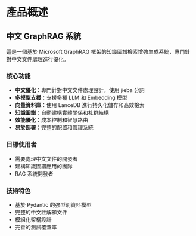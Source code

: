 # 產品概述

## 中文 GraphRAG 系統

這是一個基於 Microsoft GraphRAG 框架的知識圖譜檢索增強生成系統，專門針對中文文件處理進行優化。

### 核心功能

- **中文優化**：專門針對中文文件處理設計，使用 jieba 分詞
- **多模型支援**：支援多種 LLM 和 Embedding 模型
- **向量資料庫**：使用 LanceDB 進行持久化儲存和高效檢索
- **知識圖譜**：自動建構實體關係和社群結構
- **效能優化**：成本控制和智慧路由
- **易於部署**：完整的配置和管理系統

### 目標使用者

- 需要處理中文文件的開發者
- 建構知識圖譜應用的團隊
- RAG 系統開發者

### 技術特色

- 基於 Pydantic 的強型別資料模型
- 完整的中文註解和文件
- 模組化架構設計
- 完善的測試覆蓋率
